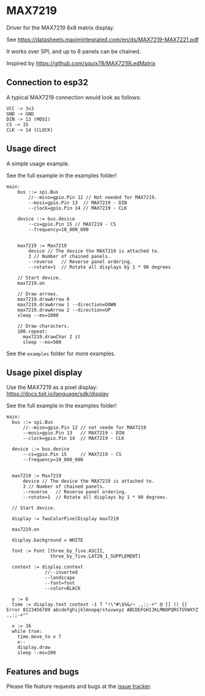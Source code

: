 # MAX7219
Driver for the MAX7219 8x8 matrix display.

See https://datasheets.maximintegrated.com/en/ds/MAX7219-MAX7221.pdf

It works over SPI, and up to 8 panels can be chained.

Inspired by https://github.com/squix78/MAX7219LedMatrix

## Connection to esp32

A typical MAX7219 connection would look as follows:
```
VCC -> 3v3
GND -> GND
DIN -> 13 (MOSI)
CS -> 15
CLK -> 14 (CLOCK)
```


## Usage direct
A simple usage example.

See the full example in the examples folder!
``` toit
main:
    bus ::= spi.Bus
        //--miso=gpio.Pin 12 // Not needed for MAX7219.
        --mosi=gpio.Pin 13  // MAX7219 - DIN
        --clock=gpio.Pin 14 // MAX7219 - CLK

    device ::= bus.device
        --cs=gpio.Pin 15 // MAX7219 - CS
        --frequency=10_000_000


    max7219 := Max7219
        device // The device the MAX7219 is attached to.
        3 // Number of chained panels.
        --reverse   // Reverse panel ordering.
        --rotate=1  // Rotate all displays by 1 * 90 degrees

    // Start device.
    max7219.on

    // Draw arrows.
    max7219.drawArrow 0
    max7219.drawArrow 1 --direction=DOWN
    max7219.drawArrow 2 --direction=UP
    sleep --ms=1000

    // Draw characters.
    100.repeat:
      max7219.drawChar 2 it
      sleep --ms=500
```

See the `examples` folder for more examples.

## Usage pixel display
Use the MAX7219 as a pixel display: https://docs.toit.io/language/sdk/display

See the full example in the examples folder!
```
main:
  bus ::= spi.Bus
      //--miso=gpio.Pin 12 // not neede for MAX7219
      --mosi=gpio.Pin 13   // MAX7219 - DIN
      --clock=gpio.Pin 14  // MAX7219 - CLK

  device ::= bus.device
      --cs=gpio.Pin 15     // MAX7219 - CS
      --frequency=10_000_000


  max7219 := Max7219
      device // The device the MAX7219 is attached to.
      3 // Number of chained panels.
      --reverse   // Reverse panel ordering.
      --rotate=1  // Rotate all displays by 1 * 90 degrees.

  // Start device.
  
  display := TwoColorPixelDisplay max7219

  max7219.on
  
  display.background = WHITE

  font := Font [three_by_five.ASCII,
                three_by_five.LATIN_1_SUPPLEMENT]

  context := display.context 
              //--inverted 
              --landscape
              --font=font
              --color=BLACK

  y := 6
  time := display.text context -1 7 "!\"#\$%&/~ .,:;-+° @ [] () {} Error 0123456789 abcdefghijklmnopqrstuvwxyz ABCDEFGHIJKLMNOPQRSTUVWXYZ .,:;-+°"

  x := 16
  while true:
    time.move_to x 7
    x--
    display.draw
    sleep --ms=200
```

## Features and bugs

Please file feature requests and bugs at the [issue tracker][tracker].

[tracker]: https://github.com/JWood48/toit-max7219/issues

